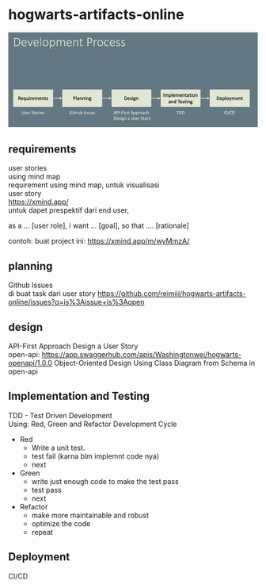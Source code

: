 # hogwarts-artifacts-online
![](img.png)

## requirements
user stories    
using mind map  
requirement using mind map, untuk visualisasi   
user story  
https://xmind.app/  
untuk dapet prespektif dari end user,   

as a ... [user role], i want ... [goal], so that .... [rationale]   

contoh: buat project ini:  https://xmind.app/m/wyMmzA/  

## planning
Github Issues   
di buat task dari user story
https://github.com/reimiii/hogwarts-artifacts-online/issues?q=is%3Aissue+is%3Aopen  

## design
API-First Approach Design a User Story  
open-api: https://app.swaggerhub.com/apis/Washingtonwei/hogwarts-openapi/1.0.0
Object-Oriented Design Using Class Diagram from Schema in open-api

## Implementation and Testing
TDD - Test Driven Development   
Using: Red, Green and Refactor Development Cycle    
- Red 
  - Write a unit test.   
  - test fail (karna blm implemnt code nya)
  - next
- Green 
  - write just enough code to make the test pass
  - test pass
  - next
- Refactor
  - make more maintainable and robust
  - optimize the code
  - repeat

## Deployment
CI/CD

